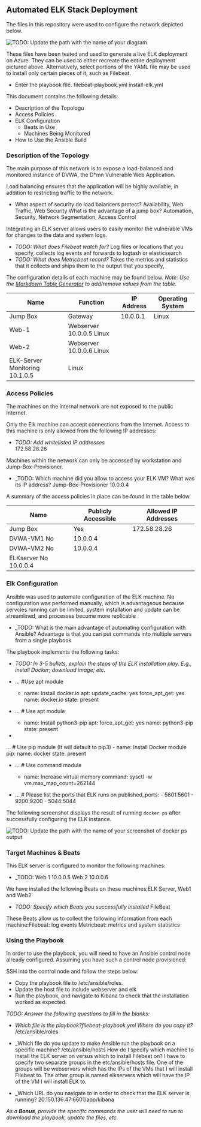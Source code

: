 ## Automated ELK Stack Deployment

The files in this repository were used to configure the network depicted below.

![TODO: Update the path with the name of your diagram](Images/diagram_projects.png)

These files have been tested and used to generate a live ELK deployment on Azure. They can be used to either recreate the entire deployment pictured above. Alternatively, select portions of the YAML file may be used to install only certain pieces of it, such as Filebeat.

  - Enter the playbook file. filebeat-playbook.yml install-elk.yml 

This document contains the following details:
- Description of the Topologu
- Access Policies
- ELK Configuration
  - Beats in Use
  - Machines Being Monitored
- How to Use the Ansible Build


### Description of the Topology

The main purpose of this network is to expose a load-balanced and monitored instance of DVWA, the D*mn Vulnerable Web Application.

Load balancing ensures that the application will be highly available, in addition to restricting traffic to the network.
- What aspect of security do load balancers protect? Availability, Web Traffic, Web Security What is the advantage of a jump box? Automation, Security, Network Segmentation, Access Control

Integrating an ELK server allows users to easily monitor the vulnerable VMs for changes to the data and system logs.
- _TODO: What does Filebeat watch for?_ Log files or locations that you specify, collects log events anf forwards to logtash or elasticsearch
- _TODO: What does Metricbeat record?_  Takes the metrics and statistics that it collects and ships them to the output that you specify,

The configuration details of each machine may be found below.
_Note: Use the [Markdown Table Generator](http://www.tablesgenerator.com/markdown_tables) to add/remove values from the table_.

| Name     | Function | IP Address | Operating System |
|----------|----------|------------|------------------|
| Jump Box | Gateway  | 10.0.0.1   | Linux            |
| Web-1     |Webserver  10.0.0.5     Linux   |            |                  |
| Web-2    | Webserver  10.0.0.6     Linux   |            |                  |
  ELK-Server Monitoring 10.1.0.5 |   Linux         |            |                  |

### Access Policies

The machines on the internal network are not exposed to the public Internet. 

Only the Elk machine can accept connections from the Internet. Access to this machine is only allowed from the following IP addresses:
- _TODO: Add whitelisted IP addresses_ 		
172.58.28.26

Machines within the network can only be accessed by workstation and Jump-Box-Provisioner.
- _TODO: Which machine did you allow to access your ELK VM? What was its IP address? Jump-Box-Provisioner 10.0.0.4 

A summary of the access policies in place can be found in the table below.

| Name     | Publicly Accessible | Allowed IP Addresses |
|----------|---------------------|----------------------|
| Jump Box | Yes              | 172.58.28.26
| DVWA-VM1   No   |             10.0.0.4                           
| DVWA-VM2   No   |             10.0.0.4                           
|ELKserver   No                 10.0.0.4

### Elk Configuration

Ansible was used to automate configuration of the ELK machine. No configuration was performed manually, which is advantageous because servcies running can be limited, system installation and update can be streamlined, and processes become more replicable
- _TODO: What is the main advantage of automating configuration with Ansible? Advantage is that you can put commands into multiple servers from a single playbook

The playbook implements the following tasks:
- _TODO: In 3-5 bullets, explain the steps of the ELK installation play. E.g., install Docker; download image; etc._

- ...     #Use apt module
    - name: Install docker.io
      apt:
        update_cache: yes
        force_apt_get: yes
        name: docker.io
        state: present

- ...   # Use apt module
    - name: Install python3-pip
      apt:
        force_apt_get: yes
        name: python3-pip
        state: present
- 
... # Use pip module (It will default to pip3)
    - name: Install Docker module
      pip:
        name: docker
        state: present

- ...
      # Use command module
    - name: Increase virtual memory
      command: sysctl -w vm.max_map_count=262144

- ...   # Please list the ports that ELK runs on
        published_ports:
          -  5601:5601
          -  9200:9200
          -  5044:5044



The following screenshot displays the result of running `docker ps` after successfully configuring the ELK instance.

![TODO: Update the path with the name of your screenshot of docker ps output](Images/docker_ps_output.png)

### Target Machines & Beats
This ELK server is configured to monitor the following machines:
- _TODO: Web 1 10.0.0.5 Web 2 10.0.0.6

We have installed the following Beats on these machines:ELK Server, Web1 and Web2
- _TODO: Specify which Beats you successfully installed_  FileBeat 

These Beats allow us to collect the following information from each machine:Filebeat: log events
Metricbeat: metrics and system statistics 

### Using the Playbook
In order to use the playbook, you will need to have an Ansible control node already configured. Assuming you have such a control node provisioned: 

SSH into the control node and follow the steps below:
- Copy the  playbook file to /etc/ansible/roles.
- Update the host file to include webserver and elk
- Run the playbook, and navigate to Kibana  to check that the installation worked as expected.

_TODO: Answer the following questions to fill in the blanks:_
- _Which file is the playbook?filebeat-playbook.yml  Where do you copy it?_ /etc/ansible/roles
- _Which file do you update to make Ansible run the playbook on a specific machine? /etc/ansible/hosts How do I specify which machine to install the ELK server on versus which to install Filebeat on? I have to specify two separate groups in the etc/ansible/hosts file. One of the groups will be webservers which has the IPs of the VMs that I will install Filebeat to. The other group is named elkservers which will have the IP of the VM I will install ELK to. 

- _Which URL do you navigate to in order to check that the ELK server is running? 
20.150.136.47:6601/app/kibana 

_As a **Bonus**, provide the specific commands the user will need to run to download the playbook, update the files, etc._